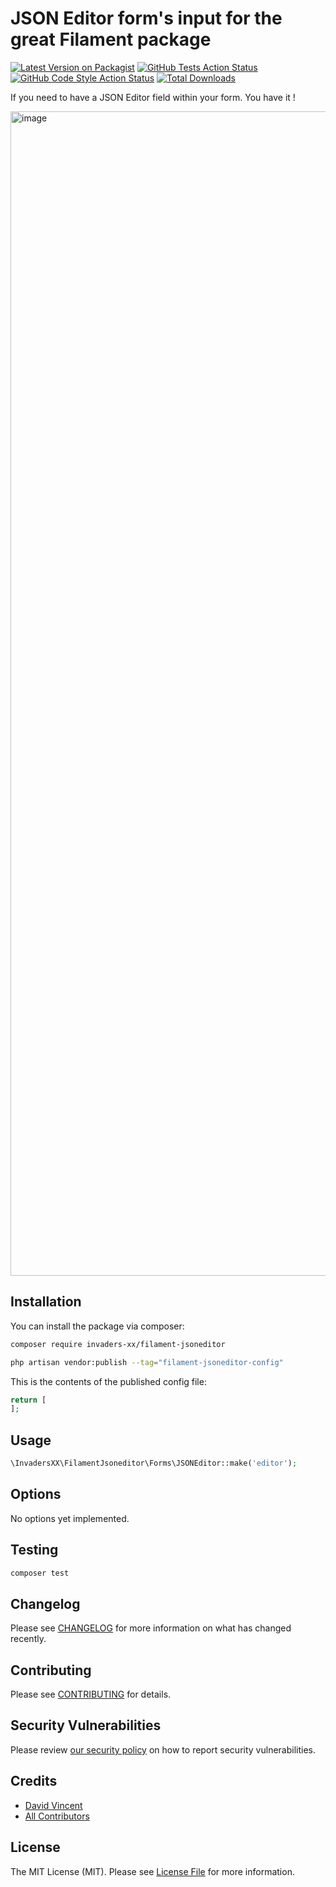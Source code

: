
# JSON Editor form's input for the great Filament package

[![Latest Version on Packagist](https://img.shields.io/packagist/v/invaders-xx/filament-jsoneditor.svg?style=flat-square)](https://packagist.org/packages/invaders-xx/filament-jsoneditor)
[![GitHub Tests Action Status](https://img.shields.io/github/workflow/status/invaders-xx/filament-jsoneditor/run-tests?label=tests)](https://github.com/invaders-xx/filament-jsoneditor/actions?query=workflow%3Arun-tests+branch%3Amain)
[![GitHub Code Style Action Status](https://img.shields.io/github/workflow/status/invaders-xx/filament-jsoneditor/Check%20&%20fix%20styling?label=code%20style)](https://github.com/invaders-xx/filament-jsoneditor/actions?query=workflow%3A"Check+%26+fix+styling"+branch%3Amain)
[![Total Downloads](https://img.shields.io/packagist/dt/invaders-xx/filament-jsoneditor.svg?style=flat-square)](https://packagist.org/packages/invaders-xx/filament-jsoneditor)

If you need to have a JSON Editor field within your form. You have it !

<img width="1863" alt="image" src="https://user-images.githubusercontent.com/604907/160436321-9ff47bb8-28a2-45af-98fe-a57802236178.png">

## Installation

You can install the package via composer:

```bash
composer require invaders-xx/filament-jsoneditor
```

```bash
php artisan vendor:publish --tag="filament-jsoneditor-config"
```

This is the contents of the published config file:

```php
return [
];
```

## Usage

```php
\InvadersXX\FilamentJsoneditor\Forms\JSONEditor::make('editor');
```
## Options

No options yet implemented.

## Testing

```bash
composer test
```

## Changelog

Please see [CHANGELOG](CHANGELOG.md) for more information on what has changed recently.

## Contributing

Please see [CONTRIBUTING](https://github.com/spatie/.github/blob/main/CONTRIBUTING.md) for details.

## Security Vulnerabilities

Please review [our security policy](../../security/policy) on how to report security vulnerabilities.

## Credits

- [David Vincent](https://github.com/invaders-xx)
- [All Contributors](../../contributors)

## License

The MIT License (MIT). Please see [License File](LICENSE.md) for more information.
